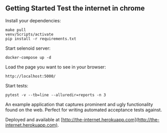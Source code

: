 ## Getting Started Test the internet in chrome



Install your dependencies:

    make pull
    venv/Scripts/activate
    pip install -r requirements.txt

Start selenoid server:

    docker-compose up -d

Load the page you want to see in your browser:

    http://localhost:5000/

Start tests:
 
    pytest -v --tb=line --alluredir=reports -n 3


An example application that captures prominent and ugly functionality found on the web. Perfect for writing automated acceptance tests against.

Deployed and available at [http://the-internet.herokuapp.com](http://the-internet.herokuapp.com).